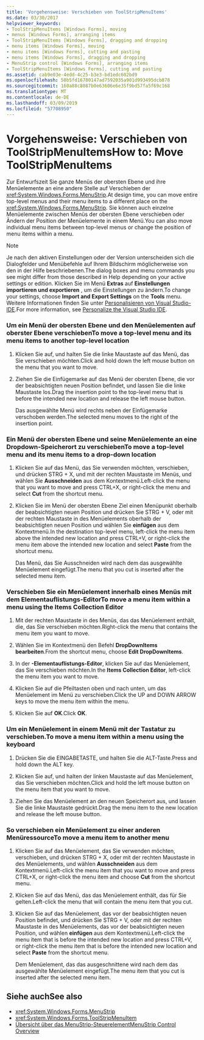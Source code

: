 ```yaml
---
title: 'Vorgehensweise: Verschieben von ToolStripMenuItems'
ms.date: 03/30/2017
helpviewer_keywords:
- ToolStripMenuItems [Windows Forms], moving
- menus [Windows Forms], arranging items
- ToolStripMenuItems [Windows Forms], dragging and dropping
- menu items [Windows Forms], moving
- menu items [Windows Forms], cutting and pasting
- menu items [Windows Forms], dragging and dropping
- MenuStrip control [Windows Forms], arranging items
- ToolStripMenuItems [Windows Forms], cutting and pasting
ms.assetid: cab9e03e-4edd-4c25-b3e3-bd1edc602bd9
ms.openlocfilehash: 50b5fd16780147ad7592035a901d993495dcb878
ms.sourcegitcommit: 160a88c8087b0e63606e6e35f9bd57fa5f69c168
ms.translationtype: MT
ms.contentlocale: de-DE
ms.lasthandoff: 03/09/2019
ms.locfileid: "57708950"
---
```

# <a name="how-to-move-toolstripmenuitems"></a><span data-ttu-id="db118-102">Vorgehensweise: Verschieben von ToolStripMenuItems</span><span class="sxs-lookup"><span data-stu-id="db118-102">How to: Move ToolStripMenuItems</span></span>
<span data-ttu-id="db118-103">Zur Entwurfszeit Sie ganze Menüs der obersten Ebene und ihre Menüelemente an eine andere Stelle auf Verschieben der <xref:System.Windows.Forms.MenuStrip>.</span><span class="sxs-lookup"><span data-stu-id="db118-103">At design time, you can move entire top-level menus and their menu items to a different place on the <xref:System.Windows.Forms.MenuStrip>.</span></span> <span data-ttu-id="db118-104">Sie können auch einzelne Menüelemente zwischen Menüs der obersten Ebene verschieben oder Ändern der Position der Menüelemente in einem Menü.</span><span class="sxs-lookup"><span data-stu-id="db118-104">You can also move individual menu items between top-level menus or change the position of menu items within a menu.</span></span>  
  
> [!NOTE]
>  <span data-ttu-id="db118-105">Je nach den aktiven Einstellungen oder der Version unterscheiden sich die Dialogfelder und Menübefehle auf Ihrem Bildschirm möglicherweise von den in der Hilfe beschriebenen.</span><span class="sxs-lookup"><span data-stu-id="db118-105">The dialog boxes and menu commands you see might differ from those described in Help depending on your active settings or edition.</span></span> <span data-ttu-id="db118-106">Klicken Sie im Menü **Extras** auf **Einstellungen importieren und exportieren** , um die Einstellungen zu ändern.</span><span class="sxs-lookup"><span data-stu-id="db118-106">To change your settings, choose **Import and Export Settings** on the **Tools** menu.</span></span> <span data-ttu-id="db118-107">Weitere Informationen finden Sie unter [Personalisieren von Visual Studio-IDE](/visualstudio/ide/personalizing-the-visual-studio-ide).</span><span class="sxs-lookup"><span data-stu-id="db118-107">For more information, see [Personalize the Visual Studio IDE](/visualstudio/ide/personalizing-the-visual-studio-ide).</span></span>  
  
### <a name="to-move-a-top-level-menu-and-its-menu-items-to-another-top-level-location"></a><span data-ttu-id="db118-108">Um ein Menü der obersten Ebene und den Menüelementen auf oberster Ebene verschieben</span><span class="sxs-lookup"><span data-stu-id="db118-108">To move a top-level menu and its menu items to another top-level location</span></span>  
  
1.  <span data-ttu-id="db118-109">Klicken Sie auf, und halten Sie die linke Maustaste auf das Menü, das Sie verschieben möchten.</span><span class="sxs-lookup"><span data-stu-id="db118-109">Click and hold down the left mouse button on the menu that you want to move.</span></span>  
  
2.  <span data-ttu-id="db118-110">Ziehen Sie die Einfügemarke auf das Menü der obersten Ebene, die vor der beabsichtigten neuen Position befindet, und lassen Sie die linke Maustaste los.</span><span class="sxs-lookup"><span data-stu-id="db118-110">Drag the insertion point to the top-level menu that is before the intended new location and release the left mouse button.</span></span>  
  
     <span data-ttu-id="db118-111">Das ausgewählte Menü wird rechts neben der Einfügemarke verschoben werden.</span><span class="sxs-lookup"><span data-stu-id="db118-111">The selected menu moves to the right of the insertion point.</span></span>  
  
### <a name="to-move-a-top-level-menu-and-its-menu-items-to-a-drop-down-location"></a><span data-ttu-id="db118-112">Ein Menü der obersten Ebene und seine Menüelemente an eine Dropdown-Speicherort zu verschieben</span><span class="sxs-lookup"><span data-stu-id="db118-112">To move a top-level menu and its menu items to a drop-down location</span></span>  
  
1.  <span data-ttu-id="db118-113">Klicken Sie auf das Menü, das Sie verwenden möchten, verschieben, und drücken STRG + X, und mit der rechten Maustaste im Menüs, und wählen Sie **Ausschneiden** aus dem Kontextmenü.</span><span class="sxs-lookup"><span data-stu-id="db118-113">Left-click the menu that you want to move and press CTRL+X, or right-click the menu and select **Cut** from the shortcut menu.</span></span>  
  
2.  <span data-ttu-id="db118-114">Klicken Sie im Menü der obersten Ebene Ziel einen Menüpunkt oberhalb der beabsichtigten neuen Position und drücken Sie STRG + V, oder mit der rechten Maustaste in des Menüelements oberhalb der beabsichtigten neuen Position und wählen Sie **einfügen** aus dem Kontextmenü.</span><span class="sxs-lookup"><span data-stu-id="db118-114">In the destination top-level menu, left-click the menu item above the intended new location and press CTRL+V, or right-click the menu item above the intended new location and select **Paste** from the shortcut menu.</span></span>  
  
     <span data-ttu-id="db118-115">Das Menü, das Sie Ausschneiden wird nach dem das ausgewählte Menüelement eingefügt.</span><span class="sxs-lookup"><span data-stu-id="db118-115">The menu that you cut is inserted after the selected menu item.</span></span>  
  
### <a name="to-move-a-menu-item-within-a-menu-using-the-items-collection-editor"></a><span data-ttu-id="db118-116">Verschieben Sie ein Menüelement innerhalb eines Menüs mit dem Elementauflistungs-Editor</span><span class="sxs-lookup"><span data-stu-id="db118-116">To move a menu item within a menu using the Items Collection Editor</span></span>  
  
1.  <span data-ttu-id="db118-117">Mit der rechten Maustaste in des Menüs, das das Menüelement enthält, die, das Sie verschieben möchten.</span><span class="sxs-lookup"><span data-stu-id="db118-117">Right-click the menu that contains the menu item you want to move.</span></span>  
  
2.  <span data-ttu-id="db118-118">Wählen Sie im Kontextmenü den Befehl **DropDownItems bearbeiten**.</span><span class="sxs-lookup"><span data-stu-id="db118-118">From the shortcut menu, choose **Edit DropDownItems**.</span></span>  
  
3.  <span data-ttu-id="db118-119">In der **-Elementauflistungs-Editor**, klicken Sie auf das Menüelement, das Sie verschieben möchten.</span><span class="sxs-lookup"><span data-stu-id="db118-119">In the **Items Collection Editor**, left-click the menu item you want to move.</span></span>  
  
4.  <span data-ttu-id="db118-120">Klicken Sie auf die Pfeiltasten oben und nach unten, um das Menüelement im Menü zu verschieben.</span><span class="sxs-lookup"><span data-stu-id="db118-120">Click the UP and DOWN ARROW keys to move the menu item within the menu.</span></span>  
  
5.  <span data-ttu-id="db118-121">Klicken Sie auf **OK**.</span><span class="sxs-lookup"><span data-stu-id="db118-121">Click **OK**.</span></span>  
  
### <a name="to-move-a-menu-item-within-a-menu-using-the-keyboard"></a><span data-ttu-id="db118-122">Um ein Menüelement in einem Menü mit der Tastatur zu verschieben.</span><span class="sxs-lookup"><span data-stu-id="db118-122">To move a menu item within a menu using the keyboard</span></span>  
  
1.  <span data-ttu-id="db118-123">Drücken Sie die EINGABETASTE, und halten Sie die ALT-Taste.</span><span class="sxs-lookup"><span data-stu-id="db118-123">Press and hold down the ALT key.</span></span>  
  
2.  <span data-ttu-id="db118-124">Klicken Sie auf, und halten der linken Maustaste auf das Menüelement, das Sie verschieben möchten.</span><span class="sxs-lookup"><span data-stu-id="db118-124">Click and hold the left mouse button on the menu item that you want to move.</span></span>  
  
3.  <span data-ttu-id="db118-125">Ziehen Sie das Menüelement an den neuen Speicherort aus, und lassen Sie die linke Maustaste gedrückt.</span><span class="sxs-lookup"><span data-stu-id="db118-125">Drag the menu item to the new location and release the left mouse button.</span></span>  
  
### <a name="to-move-a-menu-item-to-another-menu"></a><span data-ttu-id="db118-126">So verschieben ein Menüelement zu einer anderen Menüressource</span><span class="sxs-lookup"><span data-stu-id="db118-126">To move a menu item to another menu</span></span>  
  
1.  <span data-ttu-id="db118-127">Klicken Sie auf das Menüelement, das Sie verwenden möchten, verschieben, und drücken STRG + X, oder mit der rechten Maustaste in des Menüelements, und wählen **Ausschneiden** aus dem Kontextmenü.</span><span class="sxs-lookup"><span data-stu-id="db118-127">Left-click the menu item that you want to move and press CTRL+X, or right-click the menu item and choose **Cut** from the shortcut menu.</span></span>  
  
2.  <span data-ttu-id="db118-128">Klicken Sie auf das Menü, das das Menüelement enthält, das für Sie gelten.</span><span class="sxs-lookup"><span data-stu-id="db118-128">Left-click the menu that will contain the menu item that you cut.</span></span>  
  
3.  <span data-ttu-id="db118-129">Klicken Sie auf das Menüelement, das vor der beabsichtigten neuen Position befindet, und drücken Sie STRG + V, oder mit der rechten Maustaste in des Menüelements, das vor der beabsichtigten neuen Position, und wählen **einfügen** aus dem Kontextmenü.</span><span class="sxs-lookup"><span data-stu-id="db118-129">Left-click the menu item that is before the intended new location and press CTRL+V, or right-click the menu item that is before the intended new location and select **Paste** from the shortcut menu.</span></span>  
  
     <span data-ttu-id="db118-130">Dem Menüelement, das das ausgeschnittene wird nach dem das ausgewählte Menüelement eingefügt.</span><span class="sxs-lookup"><span data-stu-id="db118-130">The menu item that you cut is inserted after the selected menu item.</span></span>  
  
## <a name="see-also"></a><span data-ttu-id="db118-131">Siehe auch</span><span class="sxs-lookup"><span data-stu-id="db118-131">See also</span></span>
- <xref:System.Windows.Forms.MenuStrip>
- <xref:System.Windows.Forms.ToolStripMenuItem>
- [<span data-ttu-id="db118-132">Übersicht über das MenuStrip-Steuerelement</span><span class="sxs-lookup"><span data-stu-id="db118-132">MenuStrip Control Overview</span></span>](menustrip-control-overview-windows-forms.md)
